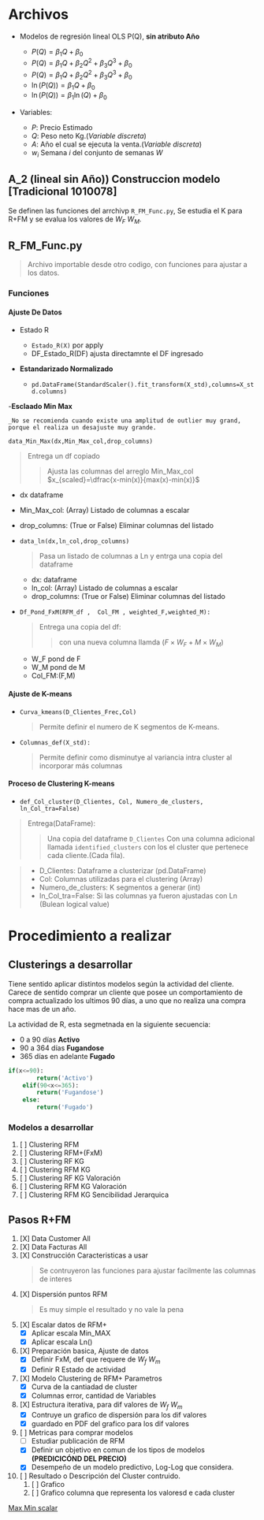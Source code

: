 # Archivos

- Modelos de regresión lineal OLS P(Q), __sin atributo Año__
  - $P(Q)=\beta_1Q +\beta_0$
  - $P(Q)=\beta_1Q +\beta_2 Q^2 + \beta_3Q^3  +\beta_0$
  - $P(Q)=\beta_1Q +\beta_2 Q^2 + \beta_3Q^3 +\beta_0$
  - $\ln(P(Q))=\beta_1Q  +\beta_0$
  - $\ln(P(Q))=\beta_1\ln(Q)  +\beta_0$

- Variables:
  - $P:$ Precio Estimado
  - $Q:$ Peso neto Kg.(_Variable discreta_)
  - $A:$ Año el cual se ejecuta la venta.(_Variable discreta_)
  - $w_i$ Semana $i$ del conjunto de semanas $W$





## A_2 (lineal sin Año)) Construccion modelo [Tradicional 1010078]

Se definen las funciones del arrchivp `R_FM_Func.py`, Se estudia el K para R+FM y se evalua los valores de $W_F$ $W_M$.


## R_FM_Func.py

>Archivo importable desde otro codigo, con funciones para ajustar a los datos.

### Funciones

#### Ajuste De Datos

- Estado R
  - `Estado_R(X)` por apply
  - DF_Estado_R(DF) ajusta directamnte el DF ingresado

- __Estandarizado Normalizado__
 
  - `pd.DataFrame(StandardScaler().fit_transform(X_std),columns=X_std.columns)`

-__Esclaado Min Max__
  
    _No se recomienda cuando existe una amplitud de outlier muy grand, porque el realiza un desajuste muy grande.
 `data_Min_Max(dx,Min_Max_col,drop_columns)`
  > Entrega un df copiado
  >> Ajusta las columnas del arreglo Min_Max_col
$x_{scaled}=\dfrac{x-min(x)}{max(x)-min(x)}$
  - dx dataframe
  - Min_Max_col: (Array) Listado de columnas a escalar
  - drop_columns: (True or False)  Eliminar columnas del listado
- `data_ln(dx,ln_col,drop_columns)`
 
     >Pasa un listado de columnas a Ln y entrga una copia del dataframe
  - dx: dataframe
  - ln_col: (Array) Listado de columnas a escalar
  - drop_columns: (True or False)  Eliminar columnas del listado

- `Df_Pond_FxM(RFM_df ,  Col_FM , weighted_F,weighted_M):`

   > Entrega una copia del df:
    >>con una nueva columna llamda $(F \times W_F + M \times W_M)$

  - W_F pond de F
  - W_M pond de M
  - Col_FM:(F,M)

#### Ajuste de K-means

- `Curva_kmeans(D_Clientes_Frec,Col)`
    >Permite definir el numero de K segmentos de K-means.

- `Columnas_def(X_std):`
    >Permite definir como disminutye al variancia intra cluster al incorporar más columnas

#### Proceso de Clustering K-means

- `def_Col_cluster(D_Clientes, Col, Numero_de_clusters, ln_Col_tra=False)`

>Entrega(DataFrame):
>>Una copia del dataframe `D_Clientes` Con una columna adicional llamada `identified_clusters` con los el cluster que pertenece cada cliente.(Cada fila).

> - D_Clientes: Dataframe a clusterizar (pd.DataFrame)
> - Col: Columnas utilizadas para el clustering (Array)
> - Numero_de_clusters: K segmentos a generar (int)
> - ln_Col_tra=False: Si las columnas ya fueron ajustadas con Ln (Bulean logical value)

# Procedimiento a realizar

## Clusterings a desarrollar

Tiene sentido aplicar distintos modelos según la actividad del cliente.
Carece de sentido comprar un cliente que posee un comportamiento de compra actualizado los ultimos 90 días, a uno que no realiza una compra hace mas de un año.

La actividad de R, esta segmetnada en la siguiente secuencia:

- 0 a 90 días __Activo__
- 90 a 364 días __Fugandose__
- 365 días en adelante __Fugado__

```python
if(x<=90):
        return('Activo')
    elif(90<x<=365):
        return('Fugandose')
    else:
        return('Fugado')
```

### Modelos a desarrollar

1. [ ] Clustering RFM
2. [ ] Clustering RFM+(FxM)
3. [ ] Clustering RF KG
4. [ ] Clustering RFM KG
5. [ ] Clustering RF KG Valoración
6. [ ] Clustering RFM KG Valoración
7. [ ] Clustering RFM KG Sencibilidad Jerarquica

## Pasos R+FM

1. [X] Data Customer All
2. [X] Data Facturas All
3. [X] Construcción Caracteristicas a usar
    > Se contruyeron las funciones para ajustar facilmente las columnas de interes
4. [X] Dispersión puntos RFM
   > Es muy simple el resultado y no vale la pena
5. [X] Escalar datos de RFM+
    - [X] Aplicar escala Min_MAX
    - [X] Aplicar escala Ln()
6. [X] Preparación basica, Ajuste de datos
    - [X] Definir FxM, def que requere de $W_f$ $W_m$
    - [X] Definir R Estado de actividad
7. [X] Modelo Clustering de RFM+ Parametros
    - [X] Curva de la cantiadad de cluster
    - [X] Columnas error, cantidad de Variables
8. [X] Estructura iterativa, para dif valores de $W_f$ $W_m$
    - [X] Contruye un grafico de dispersión para los dif valores
    - [X] guardado en PDF del grafico para los dif valores
9. [ ] Metricas para comprar modelos
    - [ ] Estudiar publicación de RFM
    - [X] Definir un objetivo en comun de los tipos de modelos __(PREDICICÓND DEL PRECIO)__
    - [X] Desempeño de un modelo predictivo, Log-Log que considera.
10. [ ] Resultado o Descripción del Cluster contruido.
    1. [ ] Grafico 
    2. [ ] Grafico columna que representa los valoresd e cada cluster
<!-- 11. [ ]  -->


[Max Min scalar](https://towardsdatascience.com/everything-you-need-to-know-about-min-max-normalization-in-python-b79592732b79)